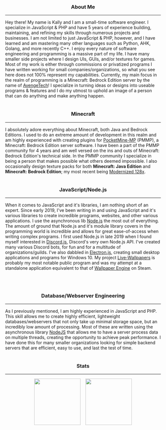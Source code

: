 <h3 align="center">About Me</h2><hr>
Hey there! My name is Kally and I am a small-time software engineer. I specialize in JavaScript & PHP and have 5 years of experience building, maintaining, and refining my skills through numerous projects and businesses. I am not limited to just JavaScript & PHP, however, and I have learned and am mastering many other languages such as Python, AHK, Golang, and more recently C++. I enjoy every nature of software engineering and programming is a massive part of my life. I have many smaller side projects where I design UIs, GUIs, and/or textures for games. Most of my work is either through commissions or privatized programs I have written working for small companies/organizations, so what you see here does not 100% represent my capabilities. Currently, my main focus in the realm of programming is a Minecraft: Bedrock Edition server by the name of <a href="https://discord.com/invite/SAPZBPS">AvengeTech</a>! I specialize in turning ideas or designs into useable programs & features and I do my utmost to uphold an image of a person that can do anything and make anything happen.
<br><br>
<h3 align="center">Minecraft</h3><hr>

I absolutely adore everything about Minecraft, both Java and Bedrock Editions. I used to do an extreme amount of development in this realm and am highly experienced with creating plugins for [PocketMine-MP](https://github.com/pmmp/PocketMine-MP) (PMMP), a Minecraft: Bedrock Edition server software. I have been a part of the PMMP community for 4 years and am well versed on the ins and outs of Minecraft: Bedrock Edition's technical side. In the PMMP community I specialize in being a person that makes possible what others deemed impossible. I also occasionally design texture packs for both __Minecraft: Java Edition__ and __Minecraft: Bedrock Edition__; my most recent being [Modernized 128x](https://github.com/xJustJqy/Modernized-128x).
<br><br>
<h3 align="center">JavaScript/Node.js</h3><hr>

When it comes to JavaScript and it's libraries, I am nothing short of an expert. Since early 2019, I've been writing in and using JavaScript and it's various libraries to create incredible programs, websites, and other various applications. I use the asynchronous lib [Node.js](https://nodejs.org/en/about/) the most out of everything. The amount of ground that Node.js and it's module library covers in the programming world is incredible and allows for great ease-of-access when writing complex programs. I first used Node.js in late 2019 when I found myself interested in [Discord.js](https://discord.js.org/), Discord's very own Node.js API. I've created many various Discord bots, for fun and for a multitude of organizations/guilds. I've also dabbled in <a href="https://electronjs.org">Electron.js</a>, creating small desktop applications and programs for Windows 10. My project <a href="https://github.com/xJustJqy/Live-Wallpapers">Live-Wallpapers</a> is probably my most notable public program and was my attempt at a standalone application equivalent to that of <a href="https://store.steampowered.com/app/431960/Wallpaper_Engine/">Wallpaper Engine</a> on Steam.

<br><br>
<h3 align="center">Database/Webserver Engineering</h3><hr>

As I previously mentioned, I am highly experienced in JavaScript and PHP. This skill allows me to create highly efficient, lightweight databases/webservers that not only take up minimal storage space, but an incredibly low amount of processing. Most of these are written using the asynchronous library [NodeJS](https://nodejs.org/en/about/) that allows me to have a server process data on multiple threads, creating the opportunity to achieve peak performance. I have done this for many smaller organizations looking for simple backend servers that are efficient, easy to use, and last the test of time.
<br><br>
<h3 align="center">Stats</h3><hr>

<div align="center"><img src="https://github-readme-stats.vercel.app/api?username=kallyluv&show_icons=true&theme=tokyonight" height=150>&nbsp;&nbsp;&nbsp;&nbsp;<img src="https://github-readme-stats.vercel.app/api/top-langs/?username=kallyluv&hide=html,css&layout=compact&theme=tokyonight" height=150></div>

